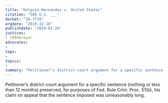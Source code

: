 ```yaml
---
title: "Holguin-Hernandez v. United States"
citation: "589 U.S. ___"
docket: "18-7739"
argdate: "2019-12-10"
publishdate: "2020-02-26"
justices:
- 1994breyer
advocates:
- 
tags:
- 
topics:
- 
summary: "Petitioner’s district-court argument for a specific sentence (nothing or less than 12 months) preserved, for purposes of Fed. Rule Crim. Proc. 51(b), his claim on appeal that the sentence imposed was unreasonably long."
---
```

Petitioner’s district-court argument for a specific sentence (nothing or less than 12 months) preserved, for purposes of Fed. Rule Crim. Proc. 51(b), his claim on appeal that the sentence imposed was unreasonably long.